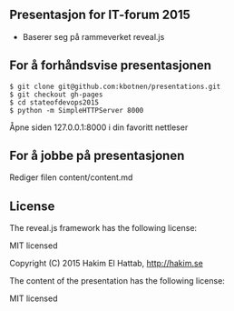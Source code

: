 ## Presentasjon for IT-forum 2015

- Baserer seg på rammeverket reveal.js

## For å forhåndsvise presentasjonen

    $ git clone git@github.com:kbotnen/presentations.git
    $ git checkout gh-pages
    $ cd stateofdevops2015
    $ python -m SimpleHTTPServer 8000

Åpne siden 127.0.0.1:8000 i din favoritt nettleser

## For å jobbe på presentasjonen

Rediger filen content/content.md

## License

The reveal.js framework has the following license:

MIT licensed

Copyright (C) 2015 Hakim El Hattab, http://hakim.se

The content of the presentation has the following license:

MIT licensed